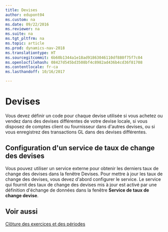 ```yaml
---
title: Devises
author: edupont04
ms.custom: na
ms.date: 09/22/2016
ms.reviewer: na
ms.suite: na
ms.tgt_pltfrm: na
ms.topic: article
ms.prod: dynamics-nav-2018
ms.translationtype: HT
ms.sourcegitcommit: 6b60b1344a1e18ad91863046110df880f75f7c04
ms.openlocfilehash: 08427d545bd3508bf4c8982ad436b4cd36f81708
ms.contentlocale: fr-ca
ms.lasthandoff: 10/16/2017

---
```


# <a name="currencies"></a>Devises
Vous devez définir un code pour chaque devise utilisée si vous achetez ou vendez dans des devises différentes de votre devise locale, si vous disposez de comptes client ou fournisseur dans d'autres devises, ou si vous enregistrez des transactions GL dans des devises différentes.  

## <a name="set-up-a-currency-exchange-rate-service"></a>Configuration d'un service de taux de change des devises
Vous pouvez utiliser un service externe pour obtenir les derniers taux de change des devises dans la fenêtre Devises. Pour mettre à jour les taux de change des devises, vous devez d'abord configurer le service.
Le service qui fournit des taux de change des devises mis à jour est activé par une définition d'échange de données dans la fenêtre **Service de taux de change devise**.  

## <a name="see-also"></a>Voir aussi
[Clôture des exercices et des périodes](year-close-years-periods.md)

